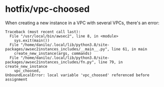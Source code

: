 # hotfix/vpc-choosed

When creating a new instance in a VPC with several VPCs, there's an error:
```
Traceback (most recent call last):
  File "/usr/local/bin/awsec2", line 8, in <module>
    sys.exit(main())
  File "/home/danilo/.local/lib/python3.8/site-packages/awsec2instances_includes/__main__.py", line 61, in main
    create_new_instance(args, commands)
  File "/home/danilo/.local/lib/python3.8/site-packages/awsec2instances_includes/fn.py", line 79, in create_new_instance
    vpc_choosed,
UnboundLocalError: local variable 'vpc_choosed' referenced before assignment
```

